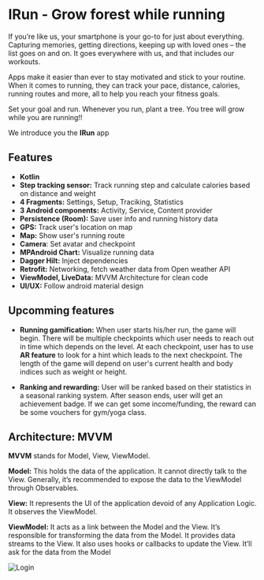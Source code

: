 # IRun - Grow forest while running

If you’re like us, your smartphone is your go-to for just about everything. Capturing memories, getting directions, keeping up with loved ones – the list goes on and on. It goes everywhere with us, and that includes our workouts.

Apps make it easier than ever to stay motivated and stick to your routine. When it comes to running, they can track your pace, distance, calories, running routes and more, all to help you reach your fitness goals.

Set your goal and run. Whenever you run, plant a tree. You tree will grow while you are running!!

We introduce you the **IRun** app

## Features
- **Kotlin**
- **Step tracking sensor:** Track running step and calculate calories based on distance and weight
- **4 Fragments:** Settings, Setup, Traciking, Statistics
- **3 Android components:** Activity, Service, Content provider
- **Persistence (Room):** Save user info and running history data
- **GPS:** Track user's location on map
- **Map:** Show user's running route
- **Camera**: Set avatar and checkpoint
- **MPAndroid Chart:** Visualize running data
- **Dagger Hilt:** Inject dependencies
- **Retrofit:** Networking, fetch weather data from Open weather API
- **ViewModel, LiveData:** MVVM Architecture for clean code
- **UI/UX:** Follow android material design

## Upcomming features
- **Running gamification:** When user starts his/her run, the game will begin. There will be multiple checkpoints which user needs to reach out in time which depends on the level. At each checkpoint, user has to use **AR feature** to look for a hint which leads to the next checkpoint. The length of the game will depend on user's current health and body indices such as weight or height.

- **Ranking and rewarding:** User will be ranked based on their statistics in a seasonal ranking system. After season ends, user will get an achievement badge. If we can get some income/funding, the reward can be some vouchers for gym/yoga class.  

## Architecture: MVVM

**MVVM** stands for Model, View, ViewModel.

**Model:** This holds the data of the application. It cannot directly talk to the View. Generally, it’s recommended to expose the data to the ViewModel through Observables.

**View:** It represents the UI of the application devoid of any Application Logic. It observes the ViewModel.

**ViewModel:** It acts as a link between the Model and the View. It’s responsible for transforming the data from the Model. It provides data streams to the View. It also uses hooks or callbacks to update the View. It’ll ask for the data from the Model

![Login](https://miro.medium.com/max/638/1*sdOtTrxrOVQzYRygaB1qqw.jpeg)
